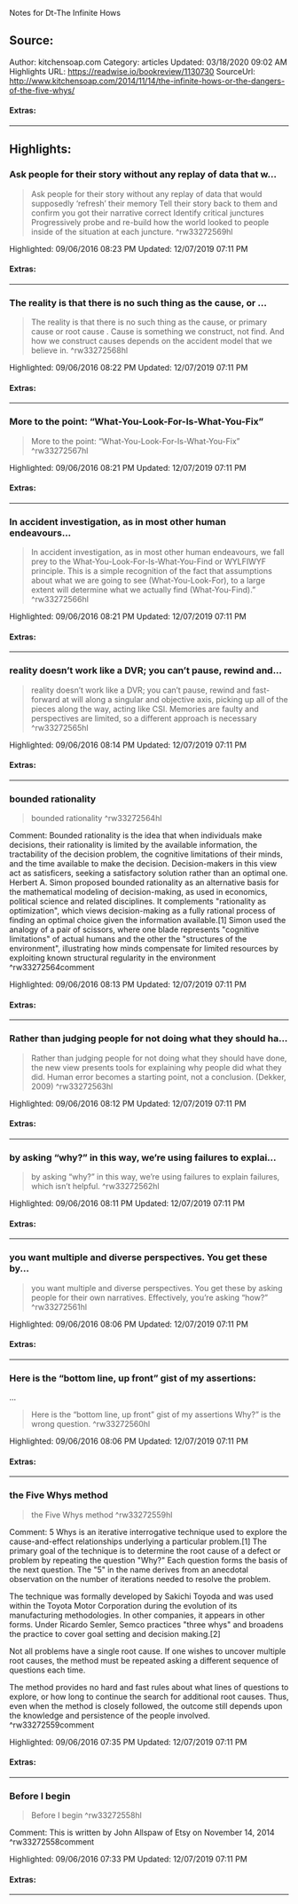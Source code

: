 Notes for Dt-The Infinite Hows

## Source:
Author: kitchensoap.com
Category: articles
Updated: 03/18/2020 09:02 AM
Highlights URL: https://readwise.io/bookreview/1130730
SourceUrl: http://www.kitchensoap.com/2014/11/14/the-infinite-hows-or-the-dangers-of-the-five-whys/


#### Extras:




 
-----
 ## Highlights:

### Ask people for their story without any replay of data that w...
>Ask people for their story without any replay of data that would supposedly ‘refresh’ their memory
Tell their story back to them and confirm you got their narrative correct
Identify critical junctures
Progressively probe and re-build how the world looked to people inside of the situation at each juncture. ^rw33272569hl


Highlighted: 09/06/2016 08:23 PM
Updated: 12/07/2019 07:11 PM


#### Extras:





------

### The reality is that there is no such thing as the cause, or ...
>The reality is that there is no such thing as the cause, or primary cause or root cause . Cause is something we construct, not find. And how we construct causes depends on the accident model that we believe in. ^rw33272568hl


Highlighted: 09/06/2016 08:22 PM
Updated: 12/07/2019 07:11 PM


#### Extras:





------

### More to the point: “What-You-Look-For-Is-What-You-Fix”
>More to the point: “What-You-Look-For-Is-What-You-Fix” ^rw33272567hl


Highlighted: 09/06/2016 08:21 PM
Updated: 12/07/2019 07:11 PM


#### Extras:





------

### In accident investigation, as in most other human endeavours...
>In accident investigation, as in most other human endeavours, we fall prey to the What-You-Look-For-Is-What-You-Find or WYLFIWYF principle. This is a simple recognition of the fact that assumptions about what we are going to see (What-You-Look-For), to a large extent will determine what we actually find (What-You-Find).” ^rw33272566hl


Highlighted: 09/06/2016 08:21 PM
Updated: 12/07/2019 07:11 PM


#### Extras:





------

### reality doesn’t work like a DVR; you can’t pause, rewind and...
>reality doesn’t work like a DVR; you can’t pause, rewind and fast-forward at will along a singular and objective axis, picking up all of the pieces along the way, acting like CSI. Memories are faulty and perspectives are limited, so a different approach is necessary ^rw33272565hl


Highlighted: 09/06/2016 08:14 PM
Updated: 12/07/2019 07:11 PM


#### Extras:





------

### bounded rationality
>bounded rationality ^rw33272564hl

Comment: Bounded rationality is the idea that when individuals make decisions, their rationality is limited by the available information, the tractability of the decision problem, the cognitive limitations of their minds, and the time available to make the decision. Decision-makers in this view act as satisficers, seeking a satisfactory solution rather than an optimal one. Herbert A. Simon proposed bounded rationality as an alternative basis for the mathematical modeling of decision-making, as used in economics, political science and related disciplines. It complements "rationality as optimization", which views decision-making as a fully rational process of finding an optimal choice given the information available.[1] Simon used the analogy of a pair of scissors, where one blade represents "cognitive limitations" of actual humans and the other the "structures of the environment", illustrating how minds compensate for limited resources by exploiting known structural regularity in the environment ^rw33272564comment

Highlighted: 09/06/2016 08:13 PM
Updated: 12/07/2019 07:11 PM


#### Extras:





------

### Rather than judging people for not doing what they should ha...
>Rather than judging people for not doing what they should have done, the new view presents tools for explaining why people did what they did. Human error becomes a starting point, not a conclusion. (Dekker, 2009) ^rw33272563hl


Highlighted: 09/06/2016 08:12 PM
Updated: 12/07/2019 07:11 PM


#### Extras:





------

### by asking “why?” in this way, we’re using failures to explai...
>by asking “why?” in this way, we’re using failures to explain failures, which isn’t helpful. ^rw33272562hl


Highlighted: 09/06/2016 08:11 PM
Updated: 12/07/2019 07:11 PM


#### Extras:





------

### you want multiple and diverse perspectives. You get these by...
>you want multiple and diverse perspectives. You get these by asking people for their own narratives. Effectively, you’re asking “how?” ^rw33272561hl


Highlighted: 09/06/2016 08:06 PM
Updated: 12/07/2019 07:11 PM


#### Extras:





------

### Here is the “bottom line, up front” gist of my assertions:

...
>Here is the “bottom line, up front” gist of my assertions
>Why?” is the wrong question. ^rw33272560hl


Highlighted: 09/06/2016 08:06 PM
Updated: 12/07/2019 07:11 PM


#### Extras:





------

### the Five Whys method
>the Five Whys method ^rw33272559hl

Comment: 5 Whys is an iterative interrogative technique used to explore the cause-and-effect relationships underlying a particular problem.[1] The primary goal of the technique is to determine the root cause of a defect or problem by repeating the question "Why?" Each question forms the basis of the next question. The "5" in the name derives from an anecdotal observation on the number of iterations needed to resolve the problem.

The technique was formally developed by Sakichi Toyoda and was used within the Toyota Motor Corporation during the evolution of its manufacturing methodologies. In other companies, it appears in other forms. Under Ricardo Semler, Semco practices "three whys" and broadens the practice to cover goal setting and decision making.[2]

Not all problems have a single root cause. If one wishes to uncover multiple root causes, the method must be repeated asking a different sequence of questions each time.

The method provides no hard and fast rules about what lines of questions to explore, or how long to continue the search for additional root causes. Thus, even when the method is closely followed, the outcome still depends upon the knowledge and persistence of the people involved. ^rw33272559comment

Highlighted: 09/06/2016 07:35 PM
Updated: 12/07/2019 07:11 PM


#### Extras:





------

### Before I begin
>Before I begin ^rw33272558hl

Comment: This is written by John Allspaw of Etsy on November 14, 2014 ^rw33272558comment

Highlighted: 09/06/2016 07:33 PM
Updated: 12/07/2019 07:11 PM


#### Extras:





------

